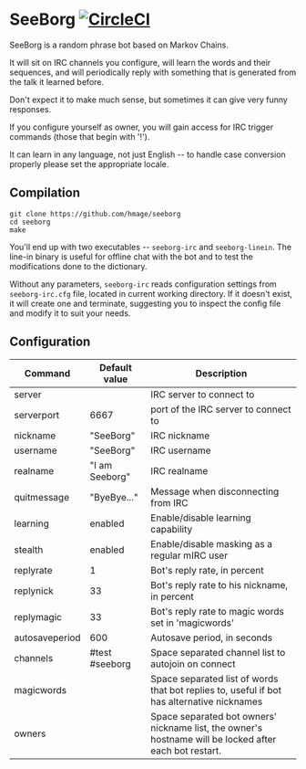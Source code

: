 SeeBorg [![CircleCI](https://circleci.com/gh/hmage/seeborg.svg?style=svg)](https://circleci.com/gh/hmage/seeborg)
=======

SeeBorg is a random phrase bot based on Markov Chains.

It will sit on IRC channels you configure, will learn the words and their sequences, and will periodically reply with something that is generated from the talk it learned before.

Don't expect it to make much sense, but sometimes it can give very funny responses.

If you configure yourself as owner, you will gain access for IRC trigger commands (those that begin with '!').

It can learn in any language, not just English -- to handle case conversion properly please set the appropriate locale.

Compilation
----------------
```
git clone https://github.com/hmage/seeborg
cd seeborg
make
```

You'll end up with two executables -- `seeborg-irc` and `seeborg-linein`. The line-in binary is useful for offline chat with the bot and to test the modifications done to the dictionary.

Without any parameters, `seeborg-irc` reads configuration settings from `seeborg-irc.cfg` file, located in current working directory. If it doesn't exist, it will create one and terminate, suggesting you to inspect the config file and modify it to suit your needs.

Configuration
-------------
|Command |Default value | Description |
|--------|--------------|-------------|
| server         |                | IRC server to connect to
| serverport     | 6667           | port of the IRC server to connect to
| nickname       | "SeeBorg"      | IRC nickname
| username       | "SeeBorg"      | IRC username
| realname       | "I am Seeborg" | IRC realname
| quitmessage    | "ByeBye..."    | Message when disconnecting from IRC
| learning       | enabled        | Enable/disable learning capability
| stealth        | enabled        | Enable/disable masking as a regular mIRC user
| replyrate      | 1              | Bot's reply rate, in percent
| replynick      | 33             | Bot's reply rate to his nickname, in percent
| replymagic     | 33             | Bot's reply rate to magic words set in 'magicwords'
| autosaveperiod | 600            | Autosave period, in seconds
| channels       | #test #seeborg | Space separated channel list to autojoin on connect
| magicwords     |                | Space separated list of words that bot replies to, useful if bot has alternative nicknames
| owners         |                | Space separated bot owners' nickname list, the owner's hostname will be locked after each bot restart.

